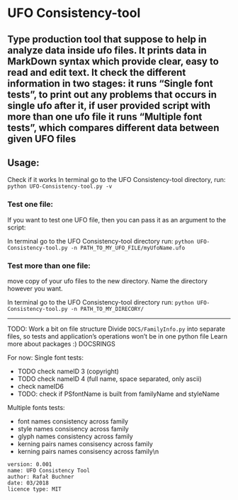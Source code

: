 # UFO Consistency-tool
Type production tool that suppose to help in analyze data inside ufo files.
It prints data in MarkDown syntax which provide clear, easy to read and edit text.
It check the different information in two stages:
it runs “Single font tests”, to print out any problems that occurs in single ufo
after it, if user provided script with more than one ufo file it runs “Multiple font tests”, which compares different data between given UFO files
---
## Usage:
Check if it works
In terminal go to the UFO Consistency-tool directory, run:
`python UFO-Consistency-tool.py -v`

### Test one file:

If you want to test one UFO file, then you can pass it as an argument to the script:

In terminal go to the UFO Consistency-tool directory
run:
`python UFO-Consistency-tool.py -n PATH_TO_MY_UFO_FILE/myUfoName.ufo`

### Test more than one file:
move copy of your ufo files to the new directory. Name the directory however you want.

In terminal go to the UFO Consistency-tool directory
run:
`python UFO-Consistency-tool.py -n PATH_TO_MY_DIRECORY/`


---
TODO:
Work a bit on file structure
Divide `DOCS/FamilyInfo.py` into separate files, so tests and application’s operations won’t be in one python file
Learn more about packages :)
DOCSRINGS


For now:
Single font tests:
 - TODO check nameID 3 (copyright)
 - TODO check nameID 4 (full name, space separated, only ascii)
 - check nameID6
 - TODO: check if PSfontName is built from familyName and styleName


Multiple fonts tests:
 - font names consistency across family
 - style names consisency across family
 - glyph names consistency across family
 - kerning pairs names consisency across family
 - kerning pairs names consisency across family\n


```
version: 0.001
name: UFO Consistency Tool
author: Rafał Buchner
date: 03/2018
licence type: MIT
```
